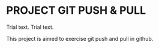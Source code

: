 # PROJECT GIT PUSH & PULL
Trial text.
Trial text.

This project is aimed to exercise git push and pull in github.

